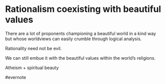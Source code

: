 # Rationalism coexisting with beautiful values

There are a lot of proponents championing a beautiful world in a kind way but whose worldviews can easily crumble through logical analysis.

Rationality need not be evil.

We can still embue it with the beautiful values within the world’s religions.

Atheism + spiritual beauty

\#evernote

